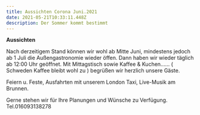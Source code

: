 ```yaml
---
title: Aussichten Corona Juni.2021
date: 2021-05-21T10:33:11.448Z
description: Der Sommer kommt bestimmt
---
```

**Aussichten**

Nach derzeitigem Stand können wir wohl ab Mitte Juni, mindestens jedoch ab 1 Juli die Außengastronomie wieder öffen. Dann haben wir wieder täglich ab 12:00 Uhr geöffnet. Mit Mittagstisch sowie Kaffee & Kuchen......  ( Schweden Kaffee bleibt wohl zu ) begrüßen wir herzlich unsere Gäste. 

Feiern u. Feste, Ausfahrten mit unserem London Taxi, Live-Musik am Brunnen.

Gerne stehen wir für Ihre Planungen und Wünsche zu Verfügung. Tel.016093138278